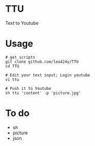# TTU
Text to Youtube

# Usage
```
# get scripts
git clone github.com/leo424y/TTU
cd TTU

# Edit your text input; Login youtube
vi ttu

# Push it to Youtube
sh ttu 'content' -p 'picture.jpg'
```

# To do 
- sh
- picture
- json
